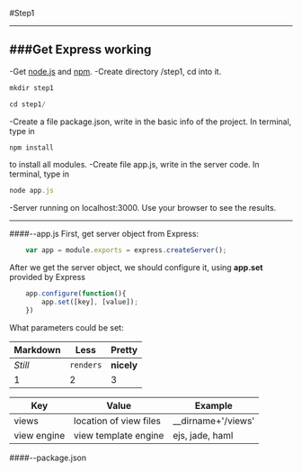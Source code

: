 #Step1

---
###Get Express working
---
-Get [node.js](http://nodejs.org/download/) and [npm](https://www.npmjs.org/).
-Create directory /step1, cd into it.
```javascript
mkdir step1
```
```javascript
cd step1/
```
-Create a file package.json, write in the basic info of the project.
In terminal, type in 
```javascript
npm install 
```
to install all modules.
-Create file app.js, write in the server code.
In terminal, type in
```javascript
node app.js
```
-Server running on localhost:3000. Use your browser to see the results.
***
####--app.js
First, get server object from Express:
```javascript
	var app = module.exports = express.createServer();
```
After we get the server object, we should configure it, using <b>app.set</b> provided by Express
```javascript
	app.configure(function(){
		app.set([key], [value]);
	})
```
What parameters could be set:

Markdown | Less | Pretty
--- | --- | ---
*Still* | `renders` | **nicely**
1 | 2 | 3

Key | Value | Example
--- | --- | ---
views | location of view files | __dirname+'/views'
view engine | view template engine | ejs, jade, haml


####--package.json
